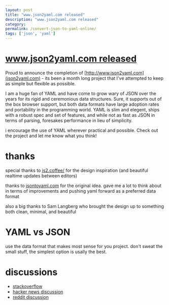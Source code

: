 ```yaml
---
layout: post
title: "www.json2yaml.com released"
description: "www.json2yaml.com released"
category:
permalink: /convert-json-to-yaml-online/
tags: ['json', 'yaml']
---
```


# [www.json2yaml.com released](http://www.json2yaml.com)

Proud to announce the completion of [http://www.json2yaml.com](json2yaml.com) - its been a month long project that I've attempted to keep as simple but flexible as possible.

I am a huge fan of YAML and have come to grow wary of JSON over the years for its rigid and ceremonious data structures. Sure, it supports out of the box browser support, but both data formats have large adoption rates and portability in the programming world. YAML is slim and elegent, ships with a robust spec and set of features, and while not as fast as JSON in terms of parsing, foresakes performance in lieu of simplicity.

i encourage the use of YAML wherever practical and possible. Check out the project and let me know what you think!

# thanks

special thanks to [js2.coffee/](http://js2.coffee/) for the design inspiration (and beautiful realtime updates between editors)

thanks to [jsontoyaml.com](http://jsontoyaml.com) for the original idea. gave me a lot to think about in terms of improvements and pushing yaml forward as a preferred data format

also a big thanks to Sam Langberg who brought the design up to something both clean, minimal, and beautiful

# YAML vs JSON

use the data format that makes most sense for you project. don't sweat the small stuff, the simplest option is usally the best.

# discussions

- [stackoverflow](http://stackoverflow.com/questions/1726802/what-is-the-difference-between-yaml-and-json-when-to-prefer-one-over-the-other)
- [hacker news discussion](https://news.ycombinator.com/item?id=9332202)
- [reddit discussion](http://www.reddit.com/r/webdev/comments/31pe8h/yaml_vs_json_try_for_yourself/)
